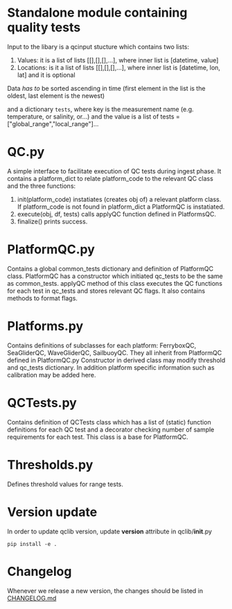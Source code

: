 # Standalone module containing quality tests

Input to the libary is a qcinput stucture which contains two lists:

1. Values: it is a list of lists [[],[],[],...], where inner list is [datetime, value]
2. Locations: is it a list of lists [[],[],[],...], where inner list is [datetime, lon, lat] and it is optional

Data *has to* be sorted ascending in time (first element in the list is the oldest, last element is the newest)

and a dictionary `tests`, where key is the measurement name 
(e.g. temperature, or salinity, or...) and the value is a 
list of tests =["global_range","local_range"]...


# QC.py

A simple interface to facilitate execution of QC tests during ingest phase.
It contains a platform_dict to relate platform_code to the relevant QC class and
the three functions:
1. init(platform_code) instatiates (creates obj of) a relevant platform class. If platform_code is not found in platform_dict a PlatformQC is instatiated.
2. execute(obj, df, tests) calls applyQC function defined in PlatformsQC.
3. finalize() prints success. 


# PlatformQC.py

Contains a global common_tests dictionary and definition of PlatformQC class.
PlatformQC has a constructor which initiated qc_tests to be the same as common_tests.
applyQC method of this class executes the QC functions for each test in qc_tests and stores relevant QC flags.
It also contains methods to format flags.


# Platforms.py
Contains definitions of subclasses for each platform: FerryboxQC, SeaGliderQC, WaveGliderQC, SailbuoyQC.
They all inherit from PlatformQC defined in PlatformQC.py
Constructor in derived class may modify threshold and qc_tests dictionary.
In addition platform specific information such as calibration may be added here.


# QCTests.py 
Contains definition of QCTests class which has a list 
of (static) function definitions for each QC test and a decorator checking number of sample requirements for each test.
This class is a base for PlatformQC.

# Thresholds.py 
Defines threshold values for range tests.


# Version update

In order to update qclib version, update __version__ attribute in qclib/__init__.py

    pip install -e . 


# Changelog

Whenever we release a new version, the changes should be listed in [CHANGELOG.md](CHANGELOG.md)

